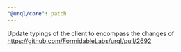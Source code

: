 ```yaml
---
"@urql/core": patch
---
```


Update typings of the client to encompass the changes of https://github.com/FormidableLabs/urql/pull/2692
